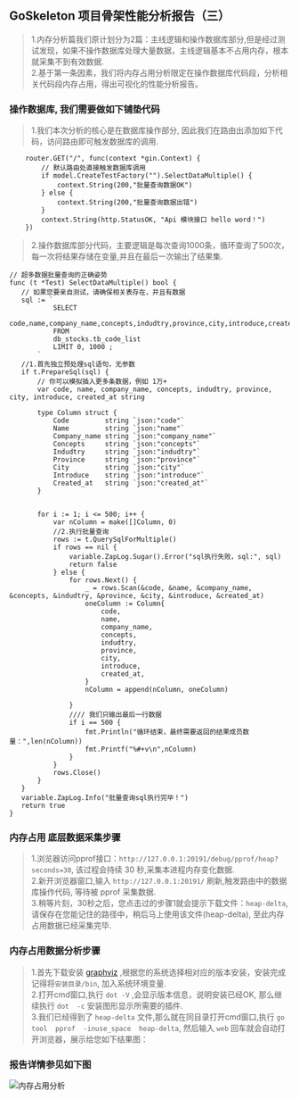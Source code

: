 ##    GoSkeleton 项目骨架性能分析报告（三） 
> 1.内存分析篇我们原计划分为2篇：主线逻辑和操作数据库部分,但是经过测试发现，如果不操作数据库处理大量数据，主线逻辑基本不占用内存，根本就采集不到有效数据.    
> 2.基于第一条因素，我们将内存占用分析限定在操作数据库代码段，分析相关代码段内存占用，得出可视化的性能分析报告。   


###  操作数据库, 我们需要做如下铺垫代码  
>   1.我们本次分析的核心是在数据库操作部分, 因此我们在路由出添加如下代码，访问路由即可触发数据库的调用.  
```code 
	router.GET("/", func(context *gin.Context) {
        // 默认路由处直接触发数据库调用
		if model.CreateTestFactory("").SelectDataMultiple() {
			context.String(200,"批量查询数据OK")
		} else {
			context.String(200,"批量查询数据出错")
		}
		context.String(http.StatusOK, "Api 模块接口 hello word！")
	})
```   

>   2.操作数据库部分代码，主要逻辑是每次查询1000条，循环查询了500次，每一次将结果存储在变量,并且在最后一次输出了结果集.  
 ```code 
// 超多数据批量查询的正确姿势
func (t *Test) SelectDataMultiple() bool {
	// 如果您要亲自测试，请确保相关表存在，并且有数据
	sql := `
			SELECT
			code,name,company_name,concepts,indudtry,province,city,introduce,created_at 
			FROM
			db_stocks.tb_code_list 
			LIMIT 0, 1000 ;
		`
	//1.首先独立预处理sql语句，无参数
	if t.PrepareSql(sql) {
		// 你可以模拟插入更多条数据，例如 1万+
		var code, name, company_name, concepts, indudtry, province, city, introduce, created_at string

		type Column struct {
			Code         string `json:"code"`
			Name         string `json:"name"`
			Company_name string `json:"company_name"`
			Concepts     string `json:"concepts"`
			Indudtry     string `json:"indudtry"`
			Province     string `json:"province"`
			City         string `json:"city"`
			Introduce    string `json:"introduce"`
			Created_at   string `json:"created_at"`
		}


		for i := 1; i <= 500; i++ {
			var nColumn = make([]Column, 0)
			//2.执行批量查询
			rows := t.QuerySqlForMultiple()
			if rows == nil {
				variable.ZapLog.Sugar().Error("sql执行失败，sql:", sql)
				return false
			} else {
				for rows.Next() {
					_ = rows.Scan(&code, &name, &company_name, &concepts, &indudtry, &province, &city, &introduce, &created_at)
					oneColumn := Column{
						code,
						name,
						company_name,
						concepts,
						indudtry,
						province,
						city,
						introduce,
						created_at,
					}
					nColumn = append(nColumn, oneColumn)

				}
				//// 我们只输出最后一行数据
				if i == 500 {
					fmt.Println("循环结束，最终需要返回的结果成员数量：",len(nColumn))
					fmt.Printf("%#+v\n",nColumn)
				}
			}
			rows.Close()
		}
	}
	variable.ZapLog.Info("批量查询sql执行完毕！")
	return true
}

 ```  
###  内存占用 底层数据采集步骤  
>   1.浏览器访问pprof接口：`http://127.0.0.1:20191/debug/pprof/heap?seconds=30`, 该过程会持续 30 秒,采集本进程内存变化数据.        
>   2.新开浏览器窗口,输入 `http://127.0.0.1:20191/` 刷新,触发路由中的数据库操作代码, 等待被 pprof 采集数据.      
>   3.稍等片刻，30秒之后，您点击过的步骤1就会提示下载文件：`heap-delta`, 请保存在您能记住的路径中，稍后马上使用该文件(heap-delta), 至此内存占用数据已经采集完毕.           

###  内存占用数据分析步骤   
>  1.首先下载安装 [graphviz](https://www.graphviz.org/download/) ,根据您的系统选择相对应的版本安装，安装完成记得将`安装目录/bin`, 加入系统环境变量.  
>  2.打开cmd窗口,执行 `dot -V` ,会显示版本信息，说明安装已经OK, 那么继续执行 `dot  -c` 安装图形显示所需要的插件.   
>  3.我们已经得到了 `heap-delta` 文件,那么就在同目录打开cmd窗口,执行 `go  tool  pprof  -inuse_space  heap-delta`, 然后输入 `web` 回车就会自动打开浏览器，展示给您如下结果图：     

###  报告详情参见如下图  
![内存占用分析](https://www.ginskeleton.com/images/sql_memory.png)  
